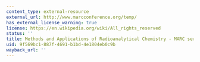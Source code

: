 ```yaml
---
content_type: external-resource
external_url: http://www.marcconference.org/temp/
has_external_license_warning: true
license: https://en.wikipedia.org/wiki/All_rights_reserved
status: ''
title: Methods and Applications of Radioanalytical Chemistry - MARC series
uid: 9f569bc1-887f-4691-b1bd-4e1804eb0c9b
wayback_url: ''
---
```

